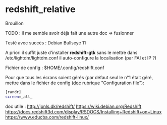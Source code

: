 # redshift_relative

Brouillon

TODO : il me semble avoir déjà fait une autre doc => fusionner

Testé avec succès : Debian Bullseye 11

A priori il suffit juste d'installer **redshift-gtk** sans le mettre dans /etc/lightdm/lightdm.conf
il auto-configure la localisation (par FAI et IP ?)

Fichier de config : $HOME/.config/redshift.conf

Pour que tous les écrans soient gérés (par défaut seul le n°1 était géré, mettre dans le fichier de config ([doc](http://jonls.dk/redshift/) rubrique "Configuration file"):
```sh
[randr]
screen=_all_
```

doc utile : 
http://jonls.dk/redshift/
https://wiki.debian.org/Redshift
https://docs.redshift3d.com/display/RSDOCS/Installing+Redshift+on+Linux
https://www.educba.com/redshift-linux/
